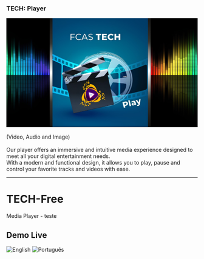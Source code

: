 ### TECH: Player
![banner](player_banner.jpg)

(Video, Audio and Image)<br/><br/>
Our player offers an immersive and intuitive media experience designed to meet all your digital entertainment needs. <br/>With a modern and functional design, it allows you to play, pause and control your favorite tracks and videos with ease.

<hr/>

# TECH-Free
Media Player - teste


## Demo Live
![English](https://player.fcasfs-of.cloud-fs.net/en)
![Português](https://player.fcasfs-of.cloud-fs.net)

